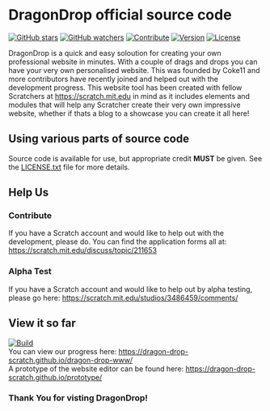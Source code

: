 # DragonDrop official source code
[![GitHub stars](https://img.shields.io/badge/star-dragon--drop--www-green.svg)](https://github.com/dragon-drop-scratch/dragon-drop-www/stargazers)
[![GitHub watchers](https://img.shields.io/badge/fork-dragon--drop--www-red.svg)](https://github.com/dragon-drop-scratch/dragon-drop-www/subscription)
[![Contribute](https://img.shields.io/badge/contribute-dragon--drop--www-00AAAA.svg)](https://scratch.mit.edu/discuss/topic/211653)
[![Version](https://img.shields.io/badge/version-0.2.0.pre--release-blue.svg)](https://github.com/dragon-drop-scratch/dragon-drop-www/releases/tag/0.2.0.pre_release)
[![License](https://img.shields.io/badge/license-MIT-AA00AA.svg)](https://github.com/dragon-drop-scratch/dragon-drop-www/blob/gh-pages/LICENSE.txt)

DragonDrop is a quick and easy soloution for creating your own professional website in minutes. With a couple of drags and drops you can have your very own personalised website. This was founded by Coke11 and more contributors have recently joined and helped out with the development progress. This website tool has been created with fellow Scratchers at https://scratch.mit.edu in mind as it includes elements and modules that will help any Scratcher create their very own impressive website, whether if thats a blog to a showcase you can create it all here!

## Using various parts of source code
Source code is available for use, but appropriate credit <b>MUST</b> be given. See the <a href="https://github.com/dragon-drop-scratch/dragon-drop-www/blob/gh-pages/LICENSE.txt">LICENSE.txt</a> file for more details.

## Help Us
### Contribute
If you have a Scratch account and would like to help out with the development, please do. You can find the application forms all at: https://scratch.mit.edu/discuss/topic/211653
### Alpha Test
If you have a Scratch account and would like to help out by alpha testing, please go here: https://scratch.mit.edu/studios/3486459/comments/


## View it so far
[![Build](https://img.shields.io/badge/build-passing-brightgreen.svg)](#)
<br>
You can view our progress here: https://dragon-drop-scratch.github.io/dragon-drop-www/
<br>
A prototype of the website editor can be found here: https://dragon-drop-scratch.github.io/prototype/

### Thank You for visting DragonDrop!
